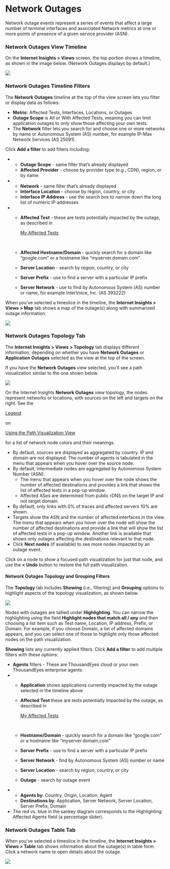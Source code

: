 # Network Outages

Network outage events represent a series of events that affect a large number of terminal interfaces and associated Network metrics at one or more points of presence of a given service provider (ASN).

### Network Outages View Timeline <a href="#network-outages-view-timeline" id="network-outages-view-timeline"></a>

On the **Internet Insights > Views** screen, the top portion shows a timeline, as shown in the image below. (Network Outages displays by default.)

![](https://2360053865-files.gitbook.io/\~/files/v0/b/gitbook-x-prod.appspot.com/o/spaces%2F-M4QARF6s57qxMrOHDTZ%2Fuploads%2Fgit-blob-098d7f26b6aaafa747d37f60a4e03e359f4ba03b%2Finternet-insights-002-timeline-network-outages.png?alt=media)

### Network Outages Timeline Filters <a href="#network-outages-timeline-filters" id="network-outages-timeline-filters"></a>

The **Network Outages** timeline at the top of the view screen lets you filter or display data as follows:

* **Metric**: Affected Tests, Interfaces, Locations, or Outages
* **Outage Scope** is All or With Affected Tests, meaning you can limit application outages to only show those affecting your own tests.
* The **Network** filter lets you search for and choose one or more networks by name or Autonomous System (AS) number, for example IP-Max Network Services (AS 25091).

Click **Add a filter** to add filters including:

*
  * **Outage Scope** - same filter that’s already displayed
  * **Affected Provider** - choose by provider type (e.g., CDN), region, or by name
*
  * **Network** - same filter that’s already displayed
  * **Interface Location** - choose by region, country, or city
  * **Interface IP Address** - use the search box to narrow down the long list of numeric IP addresses
*
  *   **Affected Test** - these are tests potentially impacted by the outage, as described in

      [My Affected Tests](https://docs.thousandeyes.com/product-documentation/internet-insights/using-alerts-and-dashboards-with-internet-insights/my-affected-tests)

      ​
  * **Affected Hostname/Domain** - quickly search for a domain like “google.com” or a hostname like “myserver.domain.com”
  * **Server Location** - search by region, country, or city
  * **Server Prefix** - use to find a server with a particular IP prefix
  * **Server Network** - use to find by Autonomous System (AS) number or name, for example InterVoice, Inc. (AS 393222)

When you've selected a timeslice in the timeline, the **Internet Insights > Views > Map** tab shows a map of the outage(s) along with summarized outage information.

![](https://2360053865-files.gitbook.io/\~/files/v0/b/gitbook-x-prod.appspot.com/o/spaces%2F-M4QARF6s57qxMrOHDTZ%2Fuploads%2Fgit-blob-b796c9750b385556e7e68f07f835c602694a4d7b%2Finternet-insights-002a-network-outages-map-tab.png?alt=media)

### Network Outages Topology Tab <a href="#network-outages-topology-tab" id="network-outages-topology-tab"></a>

The **Internet Insights > Views > Topology** tab displays different information, depending on whether you have **Network Outages** or **Application Outages** selected as the view at the top of the screen.

If you have the **Network Outages** view selected, you’ll see a path visualization similar to the one shown below.

![](https://2360053865-files.gitbook.io/\~/files/v0/b/gitbook-x-prod.appspot.com/o/spaces%2F-M4QARF6s57qxMrOHDTZ%2Fuploads%2Fgit-blob-0db8665aa095069f22d15af2a40366abd3a4e13b%2Finternet-insights-003-topology-network-view.png?alt=media)

On the Internet Insights **Network Outages** view topology, the nodes represent networks or locations, with sources on the left and targets on the right. See the

[Legend](https://docs.thousandeyes.com/product-documentation/internet-and-wan-monitoring/path-visualization/using-the-path-visualization-view#legend)

on

[Using the Path Visualization View](https://docs.thousandeyes.com/product-documentation/internet-and-wan-monitoring/path-visualization/using-the-path-visualization-view)

for a list of network node colors and their meanings.

* By default, sources are displayed as aggregated by country. IP and domain are not displayed. The number of agents is tabulated in the menu that appears when you hover over the source node.
* By default, intermediate nodes are aggregated by Autonomous System Number (ASN).
  * The menu that appears when you hover over the node shows the number of affected destinations and provides a link that shows the list of affected tests in a pop-up window.
  * Affected ASes are determined from public rDNS on the target IP and not target domain.
* By default, only links with 0% of traces and affected servers 10% are shown.
* Targets show the ASN and the number of affected interfaces in the view. The menu that appears when you hover over the node will show the number of affected destinations and provide a link that will show the list of affected tests in a pop-up window. Another link is available that shows only outages affecting the destinations relevant to that node.
* Click **Next nodes** (if available) to see more nodes impacted by an outage event.

Click on a node to show a focused path visualization for just that node, and use the **< Undo** button to restore the full path visualization.

#### Network Outages Topology and Grouping Filters <a href="#network-outages-topology-and-grouping-filters" id="network-outages-topology-and-grouping-filters"></a>

The **Topology** tab includes **Showing** (i.e., filtering) and **Grouping** options to highlight aspects of the topology visualization, as shown below.

![](https://2360053865-files.gitbook.io/\~/files/v0/b/gitbook-x-prod.appspot.com/o/spaces%2F-M4QARF6s57qxMrOHDTZ%2Fuploads%2Fgit-blob-bd1215b0ec0815a83e8d58da49c100a01dbc3c18%2Finternet-insights-004-filters-topology-network.png?alt=media)

Nodes with outages are tallied under **Highlighting**. You can narrow the highlighting using the field **Highlight nodes that match all / any** and then choosing a list item such as Test name, Location, IP address, Prefix, or Domain. For example, if you choose Domain, a list of affected domains appears, and you can select one of those to highlight only those affected nodes on the path visualization.

**Showing** lists any currently applied filters. Click **Add a filter** to add multiple filters with these options:

* **Agents** filters - These are ThousandEyes cloud or your own ThousandEyes enterprise agents.
*
  * **Application** shows applications currently impacted by the outage selected in the timeline above
  *   **Affected Test** these are tests potentially impacted by the outage, as described in

      [My Affected Tests](https://docs.thousandeyes.com/product-documentation/internet-insights/using-alerts-and-dashboards-with-internet-insights/my-affected-tests)

      ​
  * **Hostname/Domain** - quickly search for a domain like “google.com” or a hostname like “myserver.domain.com”
  * **Server Prefix** - use to find a server with a particular IP prefix
  * **Server Network** - find by Autonomous System (AS) number or name
  * **Server Location** - search by region, country, or city
  * **Outage** - search by outage event
*
  * **Agents by**: Country, Origin, Location, Agent
  * **Destinations by**: Application, Server Network, Server Location, Server Prefix, Domain
* The red vs. blue in the sankey diagram corresponds to the Highlighting: Affected Agents field (a percentage slider).

### Network Outages Table Tab <a href="#network-outages-table-tab" id="network-outages-table-tab"></a>

When you've selected a timeslice in the timeline, the **Internet Insights > Views > Table** tab shows information about the outage(s) in table form. Click a network name to open details about the outage.

![](https://2360053865-files.gitbook.io/\~/files/v0/b/gitbook-x-prod.appspot.com/o/spaces%2F-M4QARF6s57qxMrOHDTZ%2Fuploads%2Fgit-blob-bcf352209f622ede213bbb889c1fcac02ff12f32%2Finternet-insights-002b-network-outages-table-tab.png?alt=media)
